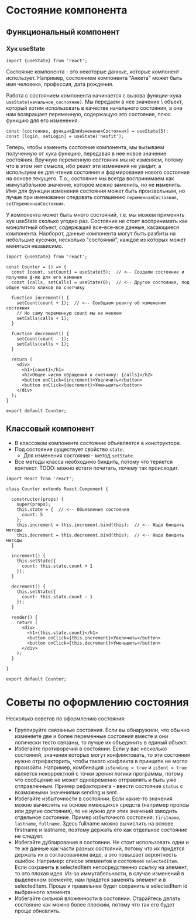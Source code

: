 # Состояние компонента

## Функциональный компонент

### Хук useState

```react
import {useState} from 'react';
```

Состояние компонента - это некоторые данные, которые компонент использует. Например, состоянием компонента  "Анкета" может быть имя человека, профессия, дата рождения.

Работа с состоянием компонента начинается с вызова функции-хука `useState(начальное_состояние)`. Мы передаем в нее значение \ объект, который хотим использовать в качестве начального состояния, а она нам возвращает переменную, содержащую это состояние, плюс функцию для его изменения.

```react
const [состояние, функцияДляИзмененияСостояния] = useState(5);
const [login, setLogin] = useState('neofit');
```

Теперь, чтобы изменить состояние компонента, мы вызываем полученную от хука функцию, передавая в нее новое значение состояния. Вручную переменную состояния мы не изменяем, потому что в этом нет смысла, ибо реакт эти изменения не увидит, а используем ее для чтения состояния и формирования нового состояния на основе текущего. Т.о., состояние мы всегда воспринимаем как иммутабельное значение, которое можно **за**менить, но не **из**менить. Имя для функции изменения состояния может быть произвольным, но лучше при именовании следовать соглашению `переменнаяСостояния`, `setПеременнаяСостояния`.

У компонента может быть много состояний, т.е. мы можем применять хук useState сколько угодно раз. Состояние не стоит воспринимать как монолитный объект, содержащий все-все-все данные, касающиеся компонента. Наоборот, данные компонента могут быть разбиты на небольшие кусочки, несколько "состояний", каждое из которых может меняться независимо.

```react
import {useState} from 'react';

const Counter = () => {
  const [count, setCount] = useState(5);  // <-- Создали состояние и получили ф-ию для его измения
  const [calls, setCalls] = useState(0);  // <-- Другое состояние, под общее число кликов по счетчику

  function increment() {
    setCount(count + 1);  // <-- Сообщаем реакту об изменении состояния
    // Но саму переменную count мы не меняем
    setCalls(calls + 1);
  }

  function decrement() {
    setCount(count - 1);
    setCalls(calls + 1);
  }

  return (
    <div>
      <h1>{count}</h1>
      <h2>Общее число обращений к счетчику: {calls}</h2>
      <button onClick={increment}>Увеличить</button>
      <button onClick={decrement}>Уменьшить</button>
    </div>
  );
}

export default Counter;
```

## Классовый компонент

* В классовом компоненте состояние объявляется в конструкторе.
* Под состояние существует свойство `state`.
  * Для изменения состояния - метод `setState`.
* Все методы класса необходимо биндить, потому что теряется контекст. TODO: можно кстати почитать, почему так происходит.

```react
import React from 'react';

class Counter extends React.Component {
  
  constructor(props) {
    super(props);
    this.state = {  // <-- Объявление состояния
      count: 5
    };
    this.increment = this.increment.bind(this);  // <-- Надо биндить методы
    this.decrement = this.decrement.bind(this);  // <-- Надо биндить методы
  }

  increment() {
    this.setState({
      count: this.state.count + 1
    });
  }

  decrement() {
    this.setState({
      count: this.state.count - 1
    });
  }

  render() {
    return (
      <div>
        <h1>{this.state.count}</h1>
        <button onClick={this.increment}>Увеличить</button>
        <button onClick={this.decrement}>Уменьшить</button>
      </div>
    );
  }

}

export default Counter;
```

# Советы по оформлению состояния

Несколько советов по оформлению состояния:

* Группируйте связанные состояния. Если вы обнаружили, что обычно изменяете две и более переменные состояния вместе и они логически тесто связаны, то лучше их объединить в единый объект.
* Избегайте противоречий в состоянии. Если у вас несколько состояний, значения которых могут конфликтовать, то эти состояния нужно отрефакторить, чтобы такого конфликта в принципе не могло произойти. Например, комбинация `isSending = true` и `isSent = true` является некорректной с точки зрения логики программы, потому что сообщение не может одновременно отправлять и быть уже отправленным. Пример рефакторинга - ввести состояние `status` с возможными значениями sending и sent.
* Избегайте избыточности в состоянии. Если какие-то значения можно вычислить на основе имеющихся средств (например пропсы или другие состояния), то не нужно для этих значений заводить отдельное состояние. Пример избыточного состояния: `firstname`, `lastname`, `fullname`. Здесь fullname можно вычислить на основе firstname и lastname, поэтому держать его как отдельное состояние не следует.
* Избегайте дублирования в состоянии. Не стоит использовать одни и те же данные как части разных состояний, потому что их придется держать их в согласованном виде, а это повышает вероятность ошибок. Например: список элементов и состояние `selectedItem`. Если сохранить в selectedItem непосредственно ссылку на элемент, то это плохая идея. Из-за иммутабельности, в случае изменений в выделенном элементе, нам придется заменять элемент и в selectedItem. Проще и правильнее будет сохранить в selectedItem id выбранного элемента.
* Избегайте сильной вложенности в состоянии. Старайтесь делать состояние как можно более плоским, потому что так его будет проще обновлять.

